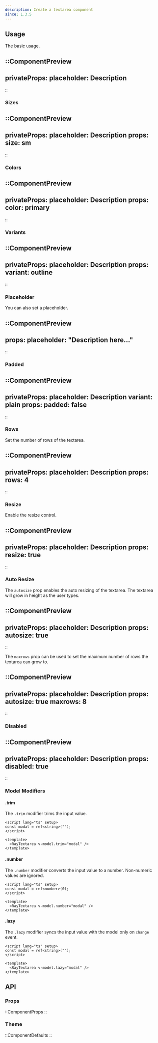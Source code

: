 ```yaml
---
description: Create a textarea component
since: 1.3.5
---
```


## Usage

The basic usage.

::ComponentPreview
---
privateProps:
  placeholder: Description
---
::

### Sizes

::ComponentPreview
---
privateProps:
  placeholder: Description
props:
  size: sm
---
::

### Colors

::ComponentPreview
---
privateProps:
  placeholder: Description
props:
  color: primary
---
::

### Variants

::ComponentPreview
---
privateProps:
  placeholder: Description
props:
  variant: outline
---
::

### Placeholder

You can also set a placeholder.

::ComponentPreview
---
props:
  placeholder: "Description here..."
---
::

### Padded

::ComponentPreview
---
privateProps:
  placeholder: Description
  variant: plain
props:
  padded: false
---
::

### Rows

Set the number of rows of the textarea.

::ComponentPreview
---
privateProps:
  placeholder: Description
props:
  rows: 4
---
::

### Resize

Enable the resize control.

::ComponentPreview
---
privateProps:
  placeholder: Description
props:
  resize: true
---
::

### Auto Resize

The `autosize` prop enables the auto resizing of the textarea. The textarea will grow in height as the user types.

::ComponentPreview
---
privateProps:
  placeholder: Description
props:
  autosize: true
---
::

The `maxrows` prop can be used to set the maximum number of rows the textarea can grow to.

::ComponentPreview
---
privateProps:
  placeholder: Description
props:
  autosize: true
  maxrows: 8
---
::

### Disabled

::ComponentPreview
---
privateProps:
  placeholder: Description
props:
  disabled: true
---
::

### Model Modifiers

#### .trim

The `.trim` modifier trims the input value.

```vue [page]
<script lang="ts" setup>
const modal = ref<string>("");
</script>

<template>
  <RayTextarea v-model.trim="modal" />
</template>
```

#### .number

The `.number` modifier converts the input value to a number. Non-numeric values are ignored.

```vue [page]
<script lang="ts" setup>
const modal = ref<number>(0);
</script>

<template>
  <RayTextarea v-model.number="modal" />
</template>
```

#### .lazy

The `.lazy` modifier syncs the input value with the model only on `change` event.

```vue [page]
<script lang="ts" setup>
const modal = ref<string>("");
</script>

<template>
  <RayTextarea v-model.lazy="modal" />
</template>
```

## API

### Props

::ComponentProps
::

### Theme

::ComponentDefaults
::
